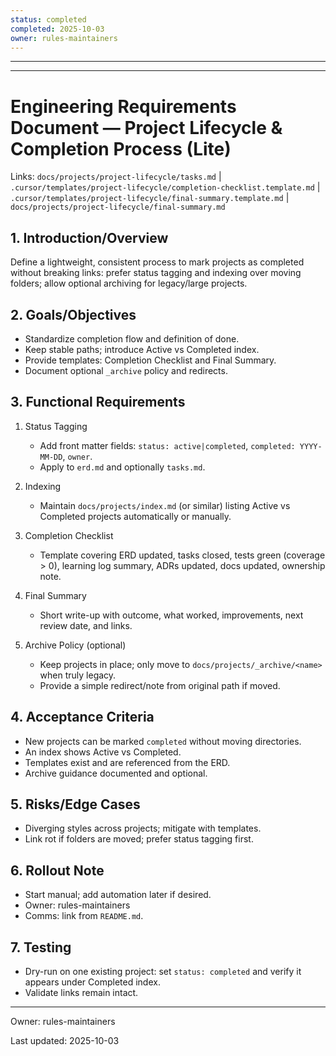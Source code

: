 ```yaml
---
status: completed
completed: 2025-10-03
owner: rules-maintainers
---
```


---

---

# Engineering Requirements Document — Project Lifecycle & Completion Process (Lite)

Links: `docs/projects/project-lifecycle/tasks.md` | `.cursor/templates/project-lifecycle/completion-checklist.template.md` | `.cursor/templates/project-lifecycle/final-summary.template.md` | `docs/projects/project-lifecycle/final-summary.md`

## 1. Introduction/Overview

Define a lightweight, consistent process to mark projects as completed without breaking links: prefer status tagging and indexing over moving folders; allow optional archiving for legacy/large projects.

## 2. Goals/Objectives

- Standardize completion flow and definition of done.
- Keep stable paths; introduce Active vs Completed index.
- Provide templates: Completion Checklist and Final Summary.
- Document optional `_archive` policy and redirects.

## 3. Functional Requirements

1. Status Tagging

   - Add front matter fields: `status: active|completed`, `completed: YYYY-MM-DD`, `owner`.
   - Apply to `erd.md` and optionally `tasks.md`.

2. Indexing

   - Maintain `docs/projects/index.md` (or similar) listing Active vs Completed projects automatically or manually.

3. Completion Checklist

   - Template covering ERD updated, tasks closed, tests green (coverage > 0), learning log summary, ADRs updated, docs updated, ownership note.

4. Final Summary

   - Short write-up with outcome, what worked, improvements, next review date, and links.

5. Archive Policy (optional)
   - Keep projects in place; only move to `docs/projects/_archive/<name>` when truly legacy.
   - Provide a simple redirect/note from original path if moved.

## 4. Acceptance Criteria

- New projects can be marked `completed` without moving directories.
- An index shows Active vs Completed.
- Templates exist and are referenced from the ERD.
- Archive guidance documented and optional.

## 5. Risks/Edge Cases

- Diverging styles across projects; mitigate with templates.
- Link rot if folders are moved; prefer status tagging first.

## 6. Rollout Note

- Start manual; add automation later if desired.
- Owner: rules-maintainers
- Comms: link from `README.md`.

## 7. Testing

- Dry-run on one existing project: set `status: completed` and verify it appears under Completed index.
- Validate links remain intact.

---

Owner: rules-maintainers

Last updated: 2025-10-03
